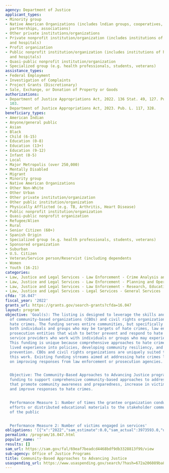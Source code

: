 ```yaml
---
agency: Department of Justice
applicant_types:
- Minority group
- Native American Organizations (includes lndian groups, cooperatives, corporations,
  partnerships, associations)
- Other private institutions/organizations
- Private nonprofit institution/organization (includes institutions of higher education
  and hospitals)
- Profit organization
- Public nonprofit institution/organization (includes institutions of higher education
  and hospitals)
- Quasi-public nonprofit institution/organization
- Specialized group (e.g. health professionals, students, veterans)
assistance_types:
- Federal Employment
- Investigation of Complaints
- Project Grants (Discretionary)
- Sale, Exchange, or Donation of Property or Goods
authorizations:
- Department of Justice Appropriations Act, 2022. 136 Stat. 49, 127. Pub. L. 117,
  103.
- Department of Justice Appropriations Act, 2023. Pub. L. 117, 328.
beneficiary_types:
- American Indian
- Anyone/general public
- Asian
- Black
- Child (6-15)
- Education (0-8)
- Education (13+)
- Education (9-12)
- Infant (0-5)
- Local
- Major Metropolis (over 250,000)
- Mentally Disabled
- Migrant
- Minority group
- Native American Organizations
- Other Non-White
- Other Urban
- Other private institution/organization
- Other public institution/organization
- Physically Afflicted (e.g. TB, Arthritis, Heart Disease)
- Public nonprofit institution/organization
- Quasi-public nonprofit organization
- Refugee/Alien
- Rural
- Senior Citizen (60+)
- Spanish Origin
- Specialized group (e.g. health professionals, students, veterans)
- Sponsored organization
- Suburban
- U.S. Citizen
- Veteran/Service person/Reservist (including dependents
- Women
- Youth (16-21)
categories:
- Law, Justice and Legal Services - Law Enforcement - Crime Analysis and Data
- Law, Justice and Legal Services - Law Enforcement - Planning and Operations
- Law, Justice and Legal Services - Law Enforcement - Research, Education, Training
- Law, Justice and Legal Services - Legal Services - General Services
cfda: '16.047'
fiscal_year: '2022'
grants_url: https://grants.gov/search-grants?cfda=16.047
layout: program
objective: 'Goal(s): The listing is designed to leverage the skills and abilities
  of community-based organizations (CBOs) and civil rights organizations to address
  hate crimes. The funding serves entire communities, but specifically can benefit
  both individuals and groups who may be targets of hate crimes, law enforcement and
  prosecution entities that wish to better prevent and respond to hate crimes, and
  service providers who work with individuals or groups who may experience hate crimes.
  This funding is unique because comprehensive approaches to hate crimes require incorporating
  lived experience into policies, developing community resiliency, and focusing on
  prevention. CBOs and civil rights organizations are uniquely suited to carry out
  this work. Existing funding streams aimed at addressing hate crimes largely focus
  on improving responses from law enforcement or prosecution agencies.


  Objective: The Community-Based Approaches to Advancing Justice program provides
  funding to support comprehensive community-based approaches to addressing hate crimes
  that promote community awareness and preparedness, increase in victim reporting,
  and improve responses to hate crimes.


  Performance Measure 1: Number of times the grantee organization conducted outreach
  efforts or distributed educational materials to the stakeholder community and members
  of the public


  Performance Measure 2: Number of victims engaged in services'
obligations: '[{"x":"2022","sam_estimate":0.0,"sam_actual":3973593.0,"usa_spending_actual":3400000.0},{"x":"2023","sam_estimate":10000000.0,"sam_actual":0.0,"usa_spending_actual":8247183.0},{"x":"2024","sam_estimate":10000000.0,"sam_actual":0.0,"usa_spending_actual":0.0}]'
permalink: /program/16.047.html
popular_name: ''
results: []
sam_url: https://sam.gov/fal/69eaf7beadcd4468bdf9db3328813f99/view
sub-agency: Office of Justice Programs
title: Community-Based Approaches to Advancing Justice
usaspending_url: https://www.usaspending.gov/search/?hash=672a206089ba8f8a82e0bd4339c89afd
---
```

